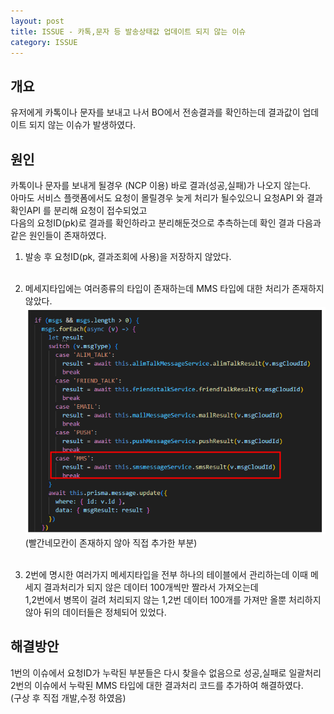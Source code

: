 ```yaml
---
layout: post
title: ISSUE - 카톡,문자 등 발송상태값 업데이트 되지 않는 이슈
category: ISSUE
---
```


## 개요

유저에게 카톡이나 문자를 보내고 나서 BO에서 전송결과를 확인하는데 결과값이 업데이트 되지 않는 이슈가 발생하였다.

## 원인

카톡이나 문자를 보내게 될경우 (NCP 이용) 바로 결과(성공,실패)가 나오지 않는다.  
아마도 서비스 플랫폼에서도 요청이 몰릴경우 늦게 처리가 될수있으니 요청API 와 결과확인API 를 분리해 요청이 접수되었고  
다음의 요청ID(pk)로 결과를 확인하라고 분리해둔것으로 추측하는데 확인 결과 다음과 같은 원인들이 존재하였다.

1. 발송 후 요청ID(pk, 결과조회에 사용)을 저장하지 않았다.<br><br>

2. 메세지타입에는 여러종류의 타입이 존재하는데 MMS 타입에 대한 처리가 존재하지 않았다.  
   ![screensh](/public/img/3.png)  
   (빨간네모칸이 존재하지 않아 직접 추가한 부분)<br><br>

3. 2번에 명시한 여러가지 메세지타입을 전부 하나의 테이블에서 관리하는데 이때 메세지 결과처리가 되지 않은 데이터 100개씩만 짤라서 가져오는데  
   1,2번에서 병목이 걸려 처리되지 않는 1,2번 데이터 100개를 가져만 올뿐 처리하지 않아 뒤의 데이터들은 정체되어 있었다.

## 해결방안

1번의 이슈에서 요청ID가 누락된 부분들은 다시 찾을수 없음으로 성공,실패로 일괄처리  
2번의 이슈에서 누락된 MMS 타입에 대한 결과처리 코드를 추가하여 해결하였다.  
(구상 후 직접 개발,수정 하였음)
